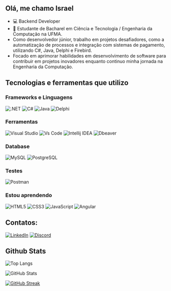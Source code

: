 ## Olá, me chamo Israel
- 💻 Backend Developer
- 📗 Estudante de Bacharel em Ciência e Tecnologia / Engenharia da Computação na UFMA.
- Como desenvolvedor júnior, trabalho em projetos desafiadores, como a automatização de processos e integração com sistemas de pagamento, utilizando C#, Java, Delphi e Firebird. 
- Focado em aprimorar habilidades em desenvolvimento de software para contribuir em projetos inovadores enquanto continuo minha jornada na Engenharia da Computação.

## Tecnologias e ferramentas que utilizo

### Frameworks e Linguagens
![.NET](https://img.shields.io/badge/.NET-5C2D91?style=for-the-badge&logo=.net&logoColor=white)
![C#](https://img.shields.io/badge/C%23-239120?style=for-the-badge&logo=csharp&logoColor=white)
![Java](https://img.shields.io/badge/java-%23ED8B00.svg?style=for-the-badge&logo=openjdk&logoColor=white)
![Delphi](https://img.shields.io/badge/Delphi-E62431?style=for-the-badge&logo=delphi&logoColor=white)

### Ferramentas
![Visual Studio](https://img.shields.io/badge/-Visual%20Studio-9A2EFE?style=for-the-badge&logo=visualstudio&logoColor=white)
![Vs Code](https://img.shields.io/badge/-Vs%20Code-2E64FE?style=for-the-badge&logo=visualstudiocode&logoColor=white)
![Intellij IDEA](https://img.shields.io/badge/-Intellij%20IDEA-000000?style=for-the-badge&logo=intellijidea&logoColor=white)
![Dbeaver](https://img.shields.io/badge/-Dbeaver-382923?style=for-the-badge&logo=dbeaver&logoColor=white)

### Database
![MySQL](https://img.shields.io/badge/MySQL-4479A1?style=for-the-badge&logo=mysql&logoColor=white)
![PostgreSQL](https://img.shields.io/badge/Postgre%20SQL-4169E1?style=for-the-badge&logo=postgresql&logoColor=white)

### Testes
![Postman](https://img.shields.io/badge/-Postman-FF6C37?style=for-the-badge&logo=postman&logoColor=white)

### Estou aprendendo
![HTML5](https://img.shields.io/badge/HTML5-E34F26?style=for-the-badge&logo=html5&logoColor=white)
![CSS3](https://img.shields.io/badge/CSS3-1572B6?style=for-the-badge&logo=css3&logoColor=white)
![JavaScript](https://img.shields.io/badge/JavaScript-F7DF1E?style=for-the-badge&logo=javascript&logoColor=black)
![Angular](https://img.shields.io/badge/Angular-DD0031?style=for-the-badge&logo=angular&logoColor=white)

## Contatos:
[![LinkedIn](https://img.shields.io/badge/LinkedIn-0077B5?style=for-the-badge&logo=linkedin&logoColor=white)](https://www.linkedin.com/in/israelbsilva/)
[![Discord](https://img.shields.io/badge/Discord-7289DA?style=for-the-badge&logo=discord&logoColor=white)](https://discord.com/channels/@sirpsyker/)

## Github Stats
![Top Langs](https://github-readme-stats-git-masterrstaa-rickstaa.vercel.app/api/top-langs/?username=israel-bsi&layout=compact&bg_color=000&border_color=30A3DC&title_color=E94D5F&text_color=FFF)

![GitHub Stats](https://github-readme-stats.vercel.app/api?username=israel-bsi&theme=transparent&bg_color=000&border_color=30A3DC&show_icons=true&icon_color=30A3DC&title_color=E94D5F&text_color=FFF)

[![GitHub Streak](https://streak-stats.demolab.com/?user=israel-bsi&theme=bear&background=000&border=30A3DC&dates=FFF)](https://git.io/streak-stats)
